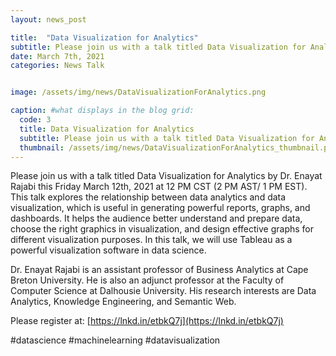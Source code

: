 ```yaml
---
layout: news_post

title:  "Data Visualization for Analytics"
subtitle: Please join us with a talk titled Data Visualization for Analytics by Dr. Enayat Rajabi this Friday March 12th, 2021 at 12 PM CST (2 PM AST/ 1 PM EST).
date: March 7th, 2021
categories: News Talk


image: /assets/img/news/DataVisualizationForAnalytics.png

caption: #what displays in the blog grid:
  code: 3
  title: Data Visualization for Analytics
  subtitle: Please join us with a talk titled Data Visualization for Analytics by Dr. Enayat Rajabi
  thumbnail: /assets/img/news/DataVisualizationForAnalytics_thumbnail.png
---
```


Please join us with a talk titled Data Visualization for Analytics by Dr. Enayat Rajabi this Friday March 12th, 2021 at 12 PM CST (2 PM AST/ 1 PM EST). This talk explores the relationship between data analytics and data visualization, which is useful in generating powerful reports, graphs, and dashboards. It helps the audience better understand and prepare data, choose the right graphics in visualization, and design effective graphs for different visualization purposes. In this talk, we will use Tableau as a powerful visualization software in data science.

Dr. Enayat Rajabi is an assistant professor of Business Analytics at Cape Breton University. He is also an adjunct professor at the Faculty of Computer Science at Dalhousie University. His research interests are Data Analytics, Knowledge Engineering, and Semantic Web.

Please register at: [https://lnkd.in/etbkQ7j](https://lnkd.in/etbkQ7j)


#datascience #machinelearning #datavisualization